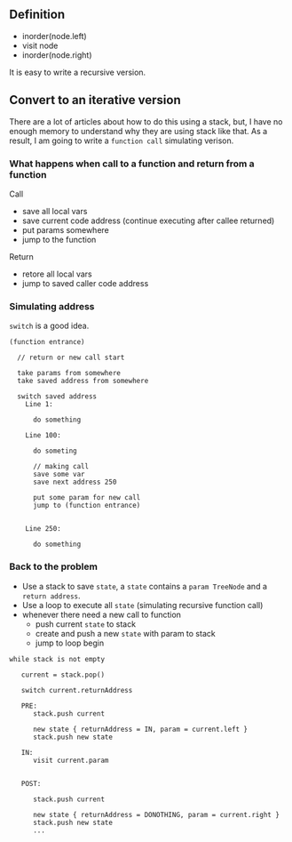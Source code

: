 ## Definition  

 * inorder(node.left)
 * visit node
 * inorder(node.right)

It is easy to write a recursive version. 

## Convert to an iterative version

There are a lot of articles about how to do this using a stack, but, I have no enough memory to understand why they are using stack like that. 
As a result, I am going to write a `function call` simulating verison.


### What happens when call to a function and return from a function

Call

 * save all local vars
 * save current code address (continue executing after callee returned)
 * put params somewhere
 * jump to the function

Return

 * retore all local vars
 * jump to saved caller code address
 

### Simulating address

`switch` is a good idea.

```
(function entrance)
  
  // return or new call start
  
  take params from somewhere
  take saved address from somewhere

  switch saved address
    Line 1:
      
      do something
     
    Line 100:
    
      do someting
      
      // making call
      save some var
      save next address 250
      
      put some param for new call
      jump to (function entrance)
      
    
    Line 250:
    
      do something

```

### Back to the problem

  * Use a stack to save `state`, a `state` contains a `param TreeNode` and a `return address`.
  * Use a loop to execute all `state` (simulating recursive function call)
  * whenever there need a new call to function
    * push current `state` to stack
    * create and push a new `state` with param to stack
    * jump to loop begin

```
while stack is not empty

   current = stack.pop()

   switch current.returnAddress
   
   PRE:
      stack.push current
      
      new state { returnAddress = IN, param = current.left }
      stack.push new state
   
   IN:
      visit current.param
      
      
   POST:
      
      stack.push current
      
      new state { returnAddress = DONOTHING, param = current.right }
      stack.push new state
      ...

```

